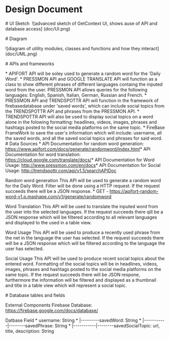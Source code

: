 # Design Document

​# UI Sketch
​
​![advanced sketch of GetContext UI, shows ause of API and database access] (doc/UI.png)

​# Diagram

​![diagram of utility modules, classes and functions and how they interact] (doc/UML.png)

​# APIs and frameworks 

​* APIFORT API will be soley used to generate a random word for the 'Daily Word'.
​* PRESSMON API and GOOGLE TRANSLATE API will function as a class to show different phrases of different languages containg the inputed word from the user. PRESSMON API allows queries for the following languages:  English, Spanish, Italian, German, Russian and French.
​* PRESSMON API and TRENDSPOTTR API  will function in the framework of firebasedatabase under 'saved words', which can include social topics from the TRENDSPOTTR API and phrases from the PRESSMON API.
​* TRENDSPOTTR API will also be used to display social topics on a word alone in the folowing formatting:
​headlines, videos, images, phrases and hashtags posted to the social media platforms on the same topic. 
​* FireBase FrameWork to save the user's information which will include: username, all the saved words, and all the saved social topics and phrases for said word.
​
​# Data Sources
​* API Documentation for random word generation:  https://www.apifort.com/docs/generate/randomword/index.html
​* API Documentation for word translation: https://cloud.google.com/translate/docs/
​* API Documentation for Word Usage:  http://www.pressmon.com/en/docs
​* API Documentation for Social Usage: http://trendspottr.com/api/v1.5/searchAPIDoc

​Random word generation
​This API will be used to generate a random word for the Daily Word. Filter will be done using a HTTP request. If the request succeeds there will be a JSON response.
​* GET - https://apifort-random-word-v1.p.mashape.com/v1/generate/randomword

​Word Translation
​This API will be used to translate the inputed word from the user into the selected languages. If the request succeeds there qill be a JSON response which will be filtered according to all relevant languages and displayed to the used in a table view.

​Word Usage
​This API will be used to produce a recently used phrase from the net in the language the user has selected. 
​If the request succeeds there will be a JSON response which will be filtered according to the language the user has selected. 

​Social Usage
​This API will be used to produce recent social topics about the entered word. Formatting of the social topics will be in headlines, videos, images, phrases and hashtags posted to the social media platforms on the same topic. If the request succeeds there will be JSON respone, furthermore the information will be filtered and displayed as a thumbnail and title in a table view which will represent a social topic. 

​# Database tables and fields 

​External Components
​Firebase Database: https://firebase.google.com/docs/database/

​Datbase Field
​* username: String 
​* |---------savedWord: String
​* |-----------|--------savedPhrase: String
​* |-----------|--------savedSocialTopic: url, title, description: String

